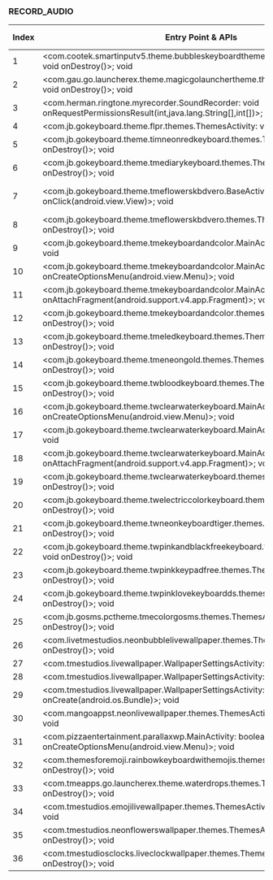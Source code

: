 ### RECORD_AUDIO
| Index | Entry Point & APIs | Screen shot | Resource id | Label |
| ------------- | ------------- | ------------- |-------------|-------------|
| 1 | <com.cootek.smartinputv5.theme.bubbleskeyboardtheme.themes.ThemesActivity: void onDestroy()>; void <init> | ![](F:\COSMOS\output\py\Play_win8\Personalization\com.cootek.smartinputv5.theme.bubbleskeyboardtheme\com.cootek.smartinputv5.theme.bubbleskeyboardtheme.themes.ThemesActivity.png) |  | F |
| 2 | <com.gau.go.launcherex.theme.magicgolaunchertheme.themes.ThemesActivity: void onDestroy()>; void <init> | ![](F:\COSMOS\output\py\Play_win8\Personalization\com.gau.go.launcherex.theme.magicgolaunchertheme\com.gau.go.launcherex.theme.magicgolaunchertheme.themes.ThemesActivity.png) |  | F |
| 3 | <com.herman.ringtone.myrecorder.SoundRecorder: void onRequestPermissionsResult(int,java.lang.String[],int[])>; void setAudioSource | ![](F:\COSMOS\output\py\Play_win8\Personalization\com.herman.ringtone\com.herman.ringtone.myrecorder.SoundRecorder.png) |  | T |
| 4 | <com.jb.gokeyboard.theme.flpr.themes.ThemesActivity: void onDestroy()>; void <init> | ![](F:\COSMOS\output\py\Play_win8\Personalization\com.jb.gokeyboard.theme.flpr\com.jb.gokeyboard.theme.flpr.themes.ThemesActivity.png) |  | F |
| 5 | <com.jb.gokeyboard.theme.timneonredkeyboard.themes.ThemesActivity: void onDestroy()>; void <init> | ![](F:\COSMOS\output\py\Play_win8\Personalization\com.jb.gokeyboard.theme.timneonredkeyboard\com.jb.gokeyboard.theme.timneonredkeyboard.themes.ThemesActivity.png) |  | F |
| 6 | <com.jb.gokeyboard.theme.tmediarykeyboard.themes.ThemesActivity: void onDestroy()>; void <init> | ![](F:\COSMOS\output\py\Play_win8\Personalization\com.jb.gokeyboard.theme.tmediarykeyboard\com.jb.gokeyboard.theme.tmediarykeyboard.themes.ThemesActivity.png) |  | F |
| 7 | <com.jb.gokeyboard.theme.tmeflowerskbdvero.BaseActivateActivity$1: void onClick(android.view.View)>; void <init> | ![](F:\COSMOS\output\py\Play_win8\Personalization\com.jb.gokeyboard.theme.tmeflowerskbdvero\com.jb.gokeyboard.theme.tmeflowerskbdvero.BaseActivateActivity.png) | {'2131755179': <sensitive_component.SensitiveComponent.SensitiveView object at 0x000001AB4A055668>} | F |
| 8 | <com.jb.gokeyboard.theme.tmeflowerskbdvero.themes.ThemesActivity: void onDestroy()>; void <init> | ![](F:\COSMOS\output\py\Play_win8\Personalization\com.jb.gokeyboard.theme.tmeflowerskbdvero\com.jb.gokeyboard.theme.tmeflowerskbdvero.themes.ThemesActivity.png) |  | F |
| 9 | <com.jb.gokeyboard.theme.tmekeyboardandcolor.MainActivity: void onPause()>; void <init> | ![](F:\COSMOS\output\py\Play_win8\Personalization\com.jb.gokeyboard.theme.tmekeyboardandcolor\com.jb.gokeyboard.theme.tmekeyboardandcolor.MainActivity.png) |  | F |
| 10 | <com.jb.gokeyboard.theme.tmekeyboardandcolor.MainActivity: boolean onCreateOptionsMenu(android.view.Menu)>; void <init> | ![](F:\COSMOS\output\py\Play_win8\Personalization\com.jb.gokeyboard.theme.tmekeyboardandcolor\com.jb.gokeyboard.theme.tmekeyboardandcolor.MainActivity.png) |  | F |
| 11 | <com.jb.gokeyboard.theme.tmekeyboardandcolor.MainActivity: void onAttachFragment(android.support.v4.app.Fragment)>; void <init> | ![](F:\COSMOS\output\py\Play_win8\Personalization\com.jb.gokeyboard.theme.tmekeyboardandcolor\com.jb.gokeyboard.theme.tmekeyboardandcolor.MainActivity.png) |  | F |
| 12 | <com.jb.gokeyboard.theme.tmekeyboardandcolor.themes.ThemesActivity: void onDestroy()>; void <init> | ![](F:\COSMOS\output\py\Play_win8\Personalization\com.jb.gokeyboard.theme.tmekeyboardandcolor\com.jb.gokeyboard.theme.tmekeyboardandcolor.themes.ThemesActivity.png) |  | F |
| 13 | <com.jb.gokeyboard.theme.tmeledkeyboard.themes.ThemesActivity: void onDestroy()>; void <init> | ![](F:\COSMOS\output\py\Play_win8\Personalization\com.jb.gokeyboard.theme.tmeledkeyboard\com.jb.gokeyboard.theme.tmeledkeyboard.themes.ThemesActivity.png) |  | F |
| 14 | <com.jb.gokeyboard.theme.tmeneongold.themes.ThemesActivity: void onDestroy()>; void <init> | ![](F:\COSMOS\output\py\Play_win8\Personalization\com.jb.gokeyboard.theme.tmeneongold\com.jb.gokeyboard.theme.tmeneongold.themes.ThemesActivity.png) |  | F |
| 15 | <com.jb.gokeyboard.theme.twbloodkeyboard.themes.ThemesActivity: void onDestroy()>; void <init> | ![](F:\COSMOS\output\py\Play_win8\Personalization\com.jb.gokeyboard.theme.twbloodkeyboard\com.jb.gokeyboard.theme.twbloodkeyboard.themes.ThemesActivity.png) |  | F |
| 16 | <com.jb.gokeyboard.theme.twclearwaterkeyboard.MainActivity: boolean onCreateOptionsMenu(android.view.Menu)>; void <init> | ![](F:\COSMOS\output\py\Play_win8\Personalization\com.jb.gokeyboard.theme.twclearwaterkeyboard\com.jb.gokeyboard.theme.twclearwaterkeyboard.MainActivity.png) |  | F |
| 17 | <com.jb.gokeyboard.theme.twclearwaterkeyboard.MainActivity: void onPause()>; void <init> | ![](F:\COSMOS\output\py\Play_win8\Personalization\com.jb.gokeyboard.theme.twclearwaterkeyboard\com.jb.gokeyboard.theme.twclearwaterkeyboard.MainActivity.png) |  | F |
| 18 | <com.jb.gokeyboard.theme.twclearwaterkeyboard.MainActivity: void onAttachFragment(android.support.v4.app.Fragment)>; void <init> | ![](F:\COSMOS\output\py\Play_win8\Personalization\com.jb.gokeyboard.theme.twclearwaterkeyboard\com.jb.gokeyboard.theme.twclearwaterkeyboard.MainActivity.png) |  | F |
| 19 | <com.jb.gokeyboard.theme.twclearwaterkeyboard.themes.ThemesActivity: void onDestroy()>; void <init> | ![](F:\COSMOS\output\py\Play_win8\Personalization\com.jb.gokeyboard.theme.twclearwaterkeyboard\com.jb.gokeyboard.theme.twclearwaterkeyboard.themes.ThemesActivity.png) |  | F |
| 20 | <com.jb.gokeyboard.theme.twelectriccolorkeyboard.themes.ThemesActivity: void onDestroy()>; void <init> | ![](F:\COSMOS\output\py\Play_win8\Personalization\com.jb.gokeyboard.theme.twelectriccolorkeyboard\com.jb.gokeyboard.theme.twelectriccolorkeyboard.themes.ThemesActivity.png) |  | F |
| 21 | <com.jb.gokeyboard.theme.twneonkeyboardtiger.themes.ThemesActivity: void onDestroy()>; void <init> | ![](F:\COSMOS\output\py\Play_win8\Personalization\com.jb.gokeyboard.theme.twneonkeyboardtiger\com.jb.gokeyboard.theme.twneonkeyboardtiger.themes.ThemesActivity.png) |  | F |
| 22 | <com.jb.gokeyboard.theme.twpinkandblackfreekeyboard.themes.ThemesActivity: void onDestroy()>; void <init> | ![](F:\COSMOS\output\py\Play_win8\Personalization\com.jb.gokeyboard.theme.twpinkandblackfreekeyboard\com.jb.gokeyboard.theme.twpinkandblackfreekeyboard.themes.ThemesActivity.png) |  | F |
| 23 | <com.jb.gokeyboard.theme.twpinkkeypadfree.themes.ThemesActivity: void onDestroy()>; void <init> | ![](F:\COSMOS\output\py\Play_win8\Personalization\com.jb.gokeyboard.theme.twpinkkeypadfree\com.jb.gokeyboard.theme.twpinkkeypadfree.themes.ThemesActivity.png) |  | F |
| 24 | <com.jb.gokeyboard.theme.twpinklovekeyboardds.themes.ThemesActivity: void onDestroy()>; void <init> | ![](F:\COSMOS\output\py\Play_win8\Personalization\com.jb.gokeyboard.theme.twpinklovekeyboardds\com.jb.gokeyboard.theme.twpinklovekeyboardds.themes.ThemesActivity.png) |  | F |
| 25 | <com.jb.gosms.pctheme.tmecolorgosms.themes.ThemesActivity: void onDestroy()>; void <init> | ![](F:\COSMOS\output\py\Play_win8\Personalization\com.jb.gosms.pctheme.tmecolorgosms\com.jb.gosms.pctheme.tmecolorgosms.themes.ThemesActivity.png) |  | F |
| 26 | <com.livetmestudios.neonbubblelivewallpaper.themes.ThemesActivity: void onDestroy()>; void <init> | ![](F:\COSMOS\output\py\Play_win8\Personalization\com.livetmestudios.neonbubblelivewallpaper\com.livetmestudios.neonbubblelivewallpaper.themes.ThemesActivity.png) |  | F |
| 27 | <com.tmestudios.livewallpaper.WallpaperSettingsActivity: void onDestroy()>; void <init> | ![](F:\COSMOS\output\py\Play_win8\Personalization\com.tmestudiosclocks.liveclockwallpaper\com.tmestudios.livewallpaper.WallpaperSettingsActivity.png) |  | F |
| 28 | <com.tmestudios.livewallpaper.WallpaperSettingsActivity: void onPause()>; void <init> | ![](F:\COSMOS\output\py\Play_win8\Personalization\com.tmestudiosclocks.liveclockwallpaper\com.tmestudios.livewallpaper.WallpaperSettingsActivity.png) |  | F |
| 29 | <com.tmestudios.livewallpaper.WallpaperSettingsActivity: void onCreate(android.os.Bundle)>; void <init> | ![](F:\COSMOS\output\py\Play_win8\Personalization\com.tmestudiosclocks.liveclockwallpaper\com.tmestudios.livewallpaper.WallpaperSettingsActivity.png) |  | F |
| 30 | <com.mangoappst.neonlivewallpaper.themes.ThemesActivity: void onDestroy()>; void <init> | ![](F:\COSMOS\output\py\Play_win8\Personalization\com.mangoappst.neonlivewallpaper\com.mangoappst.neonlivewallpaper.themes.ThemesActivity.png) |  | F |
| 31 | <com.pizzaentertainment.parallaxwp.MainActivity: boolean onCreateOptionsMenu(android.view.Menu)>; void <init> | ![](F:\COSMOS\output\py\Play_win8\Personalization\com.pizzaentertainment.lwp\com.pizzaentertainment.parallaxwp.MainActivity.png) |  | F |
| 32 | <com.themesforemoji.rainbowkeyboardwithemojis.themes.ThemesActivity: void onDestroy()>; void <init> | ![](F:\COSMOS\output\py\Play_win8\Personalization\com.themesforemoji.rainbowkeyboardwithemojis\com.themesforemoji.rainbowkeyboardwithemojis.themes.ThemesActivity.png) |  | F |
| 33 | <com.tmeapps.go.launcherex.theme.waterdrops.themes.ThemesActivity: void onDestroy()>; void <init> | ![](F:\COSMOS\output\py\Play_win8\Personalization\com.tmeapps.go.launcherex.theme.waterdrops\com.tmeapps.go.launcherex.theme.waterdrops.themes.ThemesActivity.png) |  | F |
| 34 | <com.tmestudios.emojilivewallpaper.themes.ThemesActivity: void onDestroy()>; void <init> | ![](F:\COSMOS\output\py\Play_win8\Personalization\com.tmestudios.emojilivewallpaper\com.tmestudios.emojilivewallpaper.themes.ThemesActivity.png) |  | F |
| 35 | <com.tmestudios.neonflowerswallpaper.themes.ThemesActivity: void onDestroy()>; void <init> | ![](F:\COSMOS\output\py\Play_win8\Personalization\com.tmestudios.neonflowerswallpaper\com.tmestudios.neonflowerswallpaper.themes.ThemesActivity.png) |  | F |
| 36 | <com.tmestudiosclocks.liveclockwallpaper.themes.ThemesActivity: void onDestroy()>; void <init> | ![](F:\COSMOS\output\py\Play_win8\Personalization\com.tmestudiosclocks.liveclockwallpaper\com.tmestudiosclocks.liveclockwallpaper.themes.ThemesActivity.png) |  | F |
